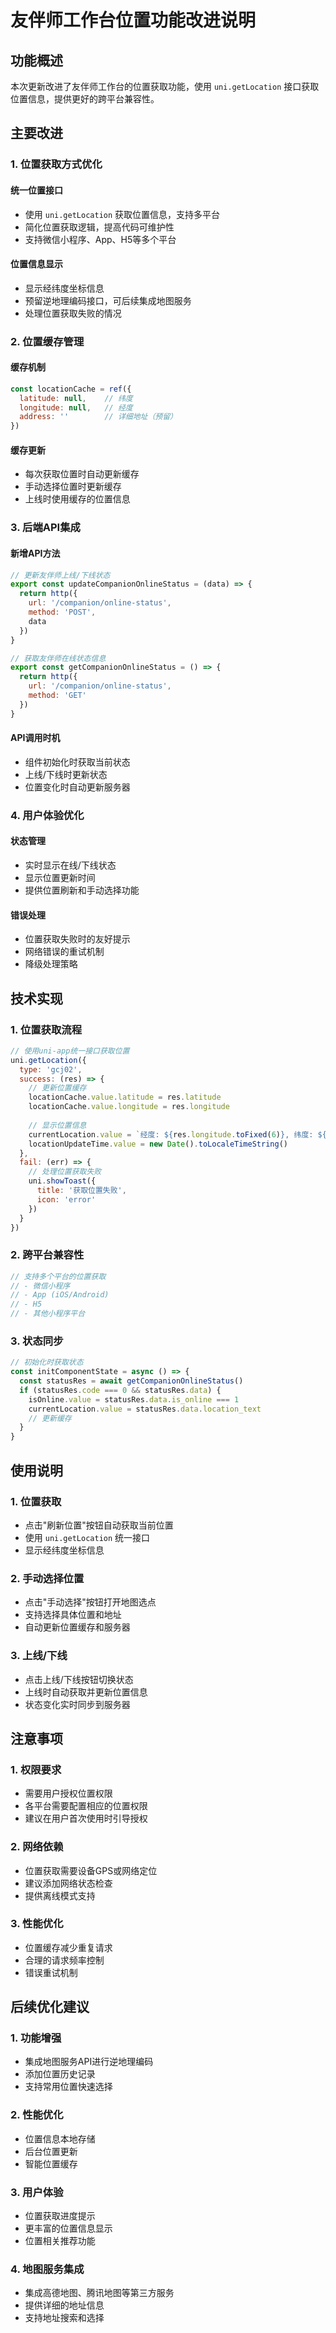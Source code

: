 # 友伴师工作台位置功能改进说明

## 功能概述

本次更新改进了友伴师工作台的位置获取功能，使用 `uni.getLocation` 接口获取位置信息，提供更好的跨平台兼容性。

## 主要改进

### 1. 位置获取方式优化

#### 统一位置接口
- 使用 `uni.getLocation` 获取位置信息，支持多平台
- 简化位置获取逻辑，提高代码可维护性
- 支持微信小程序、App、H5等多个平台

#### 位置信息显示
- 显示经纬度坐标信息
- 预留逆地理编码接口，可后续集成地图服务
- 处理位置获取失败的情况

### 2. 位置缓存管理

#### 缓存机制
```javascript
const locationCache = ref({
  latitude: null,    // 纬度
  longitude: null,   // 经度
  address: ''        // 详细地址（预留）
})
```

#### 缓存更新
- 每次获取位置时自动更新缓存
- 手动选择位置时更新缓存
- 上线时使用缓存的位置信息

### 3. 后端API集成

#### 新增API方法
```javascript
// 更新友伴师上线/下线状态
export const updateCompanionOnlineStatus = (data) => {
  return http({
    url: '/companion/online-status',
    method: 'POST',
    data
  })
}

// 获取友伴师在线状态信息
export const getCompanionOnlineStatus = () => {
  return http({
    url: '/companion/online-status',
    method: 'GET'
  })
}
```

#### API调用时机
- 组件初始化时获取当前状态
- 上线/下线时更新状态
- 位置变化时自动更新服务器

### 4. 用户体验优化

#### 状态管理
- 实时显示在线/下线状态
- 显示位置更新时间
- 提供位置刷新和手动选择功能

#### 错误处理
- 位置获取失败时的友好提示
- 网络错误的重试机制
- 降级处理策略

## 技术实现

### 1. 位置获取流程

```javascript
// 使用uni-app统一接口获取位置
uni.getLocation({
  type: 'gcj02',
  success: (res) => {
    // 更新位置缓存
    locationCache.value.latitude = res.latitude
    locationCache.value.longitude = res.longitude
    
    // 显示位置信息
    currentLocation.value = `经度: ${res.longitude.toFixed(6)}, 纬度: ${res.latitude.toFixed(6)}`
    locationUpdateTime.value = new Date().toLocaleTimeString()
  },
  fail: (err) => {
    // 处理位置获取失败
    uni.showToast({
      title: '获取位置失败',
      icon: 'error'
    })
  }
})
```

### 2. 跨平台兼容性

```javascript
// 支持多个平台的位置获取
// - 微信小程序
// - App (iOS/Android)
// - H5
// - 其他小程序平台
```

### 3. 状态同步

```javascript
// 初始化时获取状态
const initComponentState = async () => {
  const statusRes = await getCompanionOnlineStatus()
  if (statusRes.code === 0 && statusRes.data) {
    isOnline.value = statusRes.data.is_online === 1
    currentLocation.value = statusRes.data.location_text
    // 更新缓存
  }
}
```

## 使用说明

### 1. 位置获取
- 点击"刷新位置"按钮自动获取当前位置
- 使用 `uni.getLocation` 统一接口
- 显示经纬度坐标信息

### 2. 手动选择位置
- 点击"手动选择"按钮打开地图选点
- 支持选择具体位置和地址
- 自动更新位置缓存和服务器

### 3. 上线/下线
- 点击上线/下线按钮切换状态
- 上线时自动获取并更新位置信息
- 状态变化实时同步到服务器

## 注意事项

### 1. 权限要求
- 需要用户授权位置权限
- 各平台需要配置相应的位置权限
- 建议在用户首次使用时引导授权

### 2. 网络依赖
- 位置获取需要设备GPS或网络定位
- 建议添加网络状态检查
- 提供离线模式支持

### 3. 性能优化
- 位置缓存减少重复请求
- 合理的请求频率控制
- 错误重试机制

## 后续优化建议

### 1. 功能增强
- 集成地图服务API进行逆地理编码
- 添加位置历史记录
- 支持常用位置快速选择

### 2. 性能优化
- 位置信息本地存储
- 后台位置更新
- 智能位置缓存

### 3. 用户体验
- 位置获取进度提示
- 更丰富的位置信息显示
- 位置相关推荐功能

### 4. 地图服务集成
- 集成高德地图、腾讯地图等第三方服务
- 提供详细的地址信息
- 支持地址搜索和选择 
